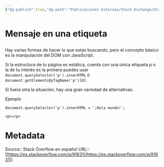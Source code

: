 ```yaml
---
{"dg-publish":true,"dg-path":"Publicaciones Externas/Stack Exchange/Stack Overflow en español/es.stackoverflow.com-91631.md","permalink":"/publicaciones-externas/stack-exchange/stack-overflow-en-espanol/es-stackoverflow-com-91631/","title":"Mensaje en una etiqueta <p>","hide":true,"noteIcon":"default","created":"2024-04-03T12:49:10.727-06:00","updated":"2024-04-05T16:43:52.453-06:00"}
---
```


# Mensaje en una etiqueta <p>

Hay varias formas de hacer lo que estas buscando, pero el concepto básico es la manipulación del DOM con JavaScript.

Si la estructura de tu página es estática, cuenta con una única etiqueta p o la de tu interés es la primera puedes usar `document.querySelector('p').innerHTML` ó `document.getElementsByTagName('p')[0]`.

Si fuera otra la situación, hay una gran variedad de alternativas.

Ejemplo

<!-- begin snippet: js hide: false console: true babel: false -->

<!-- language: lang-js -->

    document.querySelector('p').innerHTML = '¡Hola mundo!';

<!-- language: lang-html -->

    <p></p>

<!-- end snippet -->



# Metadata
Source:: Stack Overflow en español
URL:: [[https://es.stackoverflow.com/q/91631\|https://es.stackoverflow.com/q/91631]]

